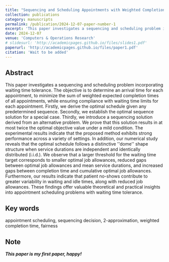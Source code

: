 ```yaml
---
title: "Sequencing and Scheduling Appointments with Weighted Completion Time Minimization and Waiting Time Tolerance"
collection: publications
category: manuscripts
permalink: /publication/2024-12-07-paper-number-1
excerpt: 'This paper investigates a sequencing and scheduling problem incorporating waiting time tolerance.'
date: 2024-12-07
venue: 'Computers & Operations Research'
# slidesurl: 'http://academicpages.github.io/files/slides1.pdf'
paperurl: 'http://academicpages.github.io/files/paper1.pdf'
citation: 'Wait to be added'
---
```

## Abstract
This paper investigates a sequencing and scheduling problem incorporating waiting time tolerance. The objective is to determine an arrival time for each appointment, to minimize the sum of weighted expected completion times of all appointments, while ensuring compliance with waiting time limits for each appointment. Firstly, we derive the optimal schedule given any predetermined sequence. Secondly, we establish the optimal sequence solution for a special case. Thirdly, we introduce a sequencing solution derived from an alternative problem. We prove that this solution results in at most twice the optimal objective value under a mild condition. The experimental results indicate that the proposed method exhibits strong performance across a variety of settings. In addition, our numerical study reveals that the optimal schedule follows a distinctive ''dome'' shape structure when service durations are independent and identically distributed (i.i.d.). We observe that a larger threshold for the waiting time target corresponds to smaller optimal job allowances, reduced gaps between optimal job allowances and mean service durations, and increased gaps between completion time and cumulative optimal job allowances. Furthermore, our results indicate that patient no-shows contribute to greater variability in waiting and idle times, along with reduced job allowances. These findings offer valuable theoretical and practical insights into appointment scheduling problems with waiting time tolerance. 

## Key words
appointment scheduling, sequencing decision, 2-approximation, weighted completion time, fairness

## Note

_**This paper is my first paper, happy!**_

<!--
The contents above will be part of a list of publications, if the user clicks the link for the publication than the contents of section will be rendered as a full page, allowing you to provide more information about the paper for the reader. When publications are displayed as a single page, the contents of the above "citation" field will automatically be included below this section in a smaller font.-->
